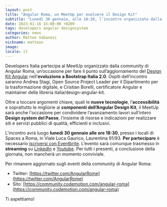 ```yaml
---
layout: post
title: "Angular Roma, un MeetUp per evolvere il Design Kit"
subtitle: "Lunedì 30 gennaio, alle 18:30, l’incontro organizzato dalla community presso @Spacesworks"
date: 2023-01-16 15:00:00 +0200
tags: developers angular designsystem
categories: news
author: Matteo Vabanesi
nickname: matteov
image:
locale: it
---
```

Developers Italia partecipa al MeetUp organizzato dalla community di Angular Roma, un’occasione per fare il punto sull’aggiornamento del [Design Kit Angular](https://github.com/italia/design-angular-kit) nell’**evoluzione a Bootstrap Italia 2.0**. Ospiti dell’incontro saranno Andrea Stagi, Open Source Project Leader per il Dipartimento per la trasformazione digitale, e Cristian Borelli, certificatore Angular e maintainer della libreria italia/design-angular-kit.

Oltre a toccare argomenti chiave, quali le **nuove tecnologie**, l’**accessibilità** e soprattutto le migliorie ai **componenti dell’Angular Design Kit**, il MeetUp sarà anche l'occasione per condividere l’avanzamento lavori sull’intero **Design system del Paese**, l’insieme di risorse e indicazioni per realizzare siti e servizi pubblici di qualità, efficienti e inclusivi.

L’incontro avrà luogo **lunedì 30 gennaio alle ore 18:30**, presso i locali di Spaces a Roma, in Viale Luca Gaurico, Laurentina 91/93. **Per partecipare** è necessario [iscriversi con Eventbrite](https://www.eventbrite.it/e/biglietti-angular-roma-meetup-spacesworks-492397473097). L’evento sarà comunque trasmesso in **streaming** su [LinkedIn](https://www.linkedin.com/video/event/urn:li:ugcPost:7024424794154491906/) e [Youtube](https://www.youtube.com/watch?v=asGk-mYU-zM&ab_channel=AngularRome). Per tutti i presenti, a conclusione della giornata, non mancherà un momento conviviale.

Per rimanere aggiornato sugli eventi della community di Angular Roma:

* Twitter: [https://twitter.com/AngularRome](https://twitter.com/AngularRome)
* Sito: [https://community.codemotion.com/angular-roma](https://community.codemotion.com/angular-roma)

Ti aspettiamo!
